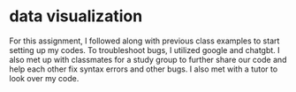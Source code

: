 # data visualization
For this assignment, I followed along with previous class examples to start setting up my codes. To troubleshoot bugs, I utilized google and chatgbt. I also met up with classmates for a study group to further share our code and help each other fix syntax errors and other bugs. I also met with a tutor to look over my code. 
